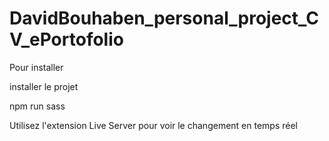 # DavidBouhaben_personal_project_CV_ePortofolio

Pour installer 

installer le projet

npm run sass

Utilisez l'extension Live Server pour voir le changement en temps réel 
